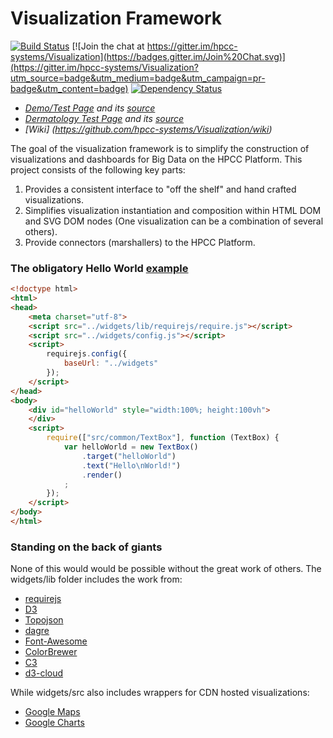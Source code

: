 # Visualization Framework 

[![Build Status](https://travis-ci.org/GordonSmith/Visualization.svg?branch=TRAVIS-CI)](https://travis-ci.org/GordonSmith/Visualization)
[![Join the chat at https://gitter.im/hpcc-systems/Visualization](https://badges.gitter.im/Join%20Chat.svg)](https://gitter.im/hpcc-systems/Visualization?utm_source=badge&utm_medium=badge&utm_campaign=pr-badge&utm_content=badge)
[![Dependency Status](https://gemnasium.com/hpcc-systems/Visualization.svg)](https://gemnasium.com/hpcc-systems/Visualization)
* _[Demo/Test Page](http://rawgit.com/hpcc-systems/Visualization/master/demos/test.html) and its [source](https://github.com/hpcc-systems/Visualization/blob/master/demos/test.html)_
* _[Dermatology Test Page](http://rawgit.com/hpcc-systems/Visualization/master/demos/dermatology.html) and its [source](https://github.com/hpcc-systems/Visualization/blob/master/demos/dermatology.html)_
* _[Wiki] (https://github.com/hpcc-systems/Visualization/wiki)_

The goal of the visualization framework is to simplify the construction of visualizations and dashboards for Big Data on the HPCC Platform.  This project consists of the following key parts:

1. Provides a consistent interface to "off the shelf" and hand crafted visualizations.
2. Simplifies visualization instantiation and composition within HTML DOM and SVG DOM nodes (One visualization can be a combination of several others).
3. Provide connectors (marshallers) to the HPCC Platform.

### The obligatory Hello World [example](http://rawgit.com/hpcc-systems/Visualization/master/demos/HelloWorld.html)
```html
﻿<!doctype html>
<html>
<head>
    <meta charset="utf-8">
    <script src="../widgets/lib/requirejs/require.js"></script>
    <script src="../widgets/config.js"></script>
    <script>
        requirejs.config({
            baseUrl: "../widgets"
        });
    </script>
</head>
<body>
    <div id="helloWorld" style="width:100%; height:100vh">
    </div>
    <script>
        require(["src/common/TextBox"], function (TextBox) {
            var helloWorld = new TextBox()
                .target("helloWorld")
                .text("Hello\nWorld!")
                .render()
            ;
        });
    </script>
</body>
</html>
```

### Standing on the back of giants 
None of this would would be possible without the great work of others.  The widgets/lib folder includes the work from:
* [requirejs](http://requirejs.org/)
* [D3](http://d3js.org/)
* [Topojson](https://github.com/mbostock/topojson)
* [dagre](https://github.com/cpettitt/dagre)
* [Font-Awesome](http://fortawesome.github.io/Font-Awesome/) 
* [ColorBrewer](http://colorbrewer2.org/)
* [C3](http://c3js.org/)
* [d3-cloud](https://github.com/jasondavies/d3-cloud)

While widgets/src also includes wrappers for CDN hosted visualizations:
* [Google Maps](https://developers.google.com/maps/)
* [Google Charts](https://developers.google.com/chart/)
